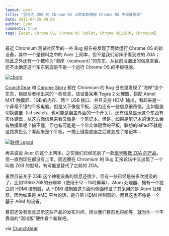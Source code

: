 ```yaml
---
layout: post
title: "型号为 ZGB 的 Chrome OS 上网本和神秘 Chrome OS 平板被发现"
date: 2011-04-29 00:09
author: Eyon
comments: true
tags: [acer, Chrome OS, Chrome OS Tablet, Chrome OS上网本, Chromium]
---
```

最近 Chromium 测试社区里的一些 Bug 报告被发现了两款运行 Chrome OS 的新设备，其中一个是预料之中的 Acer 上网本，但不是我们前阵子看到过的 ZGA；除此之外还有一个被称为“海岸（seaboard）”的东东，从目前泄漏出的信息来看，还不太确定这个东东到底是不是一个运行 Chrome OS 的平板电脑。

<a href="http://img.chromi.org/2011/04/cbord.png">![](http://img.chromi.org/2011/04/cbord-550x201.png "cbord")</a>

[CrunchGear](http://www.crunchgear.com/2011/04/27/bug-reports-reveal-potential-chrome-os-zgb-notebook-and-seaboard-tablet-details/) 和 [Chrome Story](http://chromestory.com/2011/04/googles-own-seaboard-a-tegra-2-powered-chrome-os-touch-device/) 都在 Chromium 的 Bug 日志里发现了“海岸”这个东东，根据后者挖出来的一些信息，该设备采用 Tegra 2 处理器、搭配 Atmel MXT 触摸屏、1GB 的内存、两个 USB 接口、并且支持 HDMI 输出，看起来是一个非常不错的平板电脑。但是又不像是平板，因为还有一些信息很奇怪，比如翻盖切换装置（lid switch，也可能是翻盖外面的一个开关），还有信息显示这个东西有实体键盘，从这方面信息来看又像是一个笔记本。但是，如果是笔记本的话怎么会有触摸屏呢？搞不懂，但也有可能是一个带实体键盘的平板，联想的lePad不就是这路货色么？看起来是个平板，一插上键盘底座之后就变成了笔记本…

<a href="http://img.chromi.org/2011/04/T2ZCVDXllaXXXXXXXX_379770467.jpg">![](http://img.chromi.org/2011/04/T2ZCVDXllaXXXXXXXX_379770467.jpg "联想 Lepad")</a>

再来说说 Acer 的这个上网本，之前我们已经见到了一款[型号叫做 ZGA 的产品](http://www.chromi.org/archives/8926)，但一直到现在都没有上市，而近期在 Chromium 的 Bug 汇报论坛中又出现了一个叫做 ZGB 的型号，有可能是替代了之前的 ZGA。

虽然目前关于 ZGB 这个神秘设备的信息还很少，但有一些已经是被多次提及的了，比如1366×768的分辨率（使用于12－15吋屏幕）、Atom 处理器、拥有一个独立的 HDMI 控制器，从 HDMI 控制器这方面也侧面印证了其采用的是 Atom 处理器，因为如果是 AMD 平台的话，是自带 HDMI 控制器的，而且这也不像是一个基于 ARM 的设备。

目前还没有信息显示这些产品的发布时间，所以我们目前也只能等，就当作一个不靠谱的“测试版”硬件看个新鲜吧。

via [CrunchGear](http://www.crunchgear.com/2011/04/27/bug-reports-reveal-potential-chrome-os-zgb-notebook-and-seaboard-tablet-details/)
